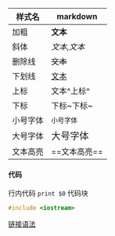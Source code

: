 |样式名|markdown|
|----|----|
|加粗|**文本**|
|斜体|*文本*,_文本_|
|删除线|~~文本~~|
|下划线|<u>文本</u>|
|上标|文本^上标^|
|下标|下标~下标~|
|小号字体|<small>小号字体</small>|
|大号字体|<big>大号字体</big>|
|文本高亮|==文本高亮==|


#### 代码
行内代码 `print $0`
代码块 
```cpp 
#include <iostream>
``` 
[链接语法](https://markdown.com.cn/basic-syntax/links.html)